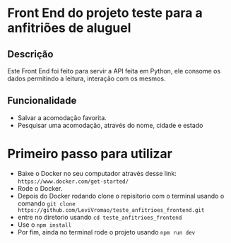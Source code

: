 # Front End do projeto teste para a anfitriões de aluguel

## Descrição

Este Front End foi feito para servir a API feita em Python, ele consome os dados permitindo a leitura, interação com os mesmos.

## Funcionalidade

- Salvar a acomodação favorita.
- Pesquisar uma acomodação, através do nome, cidade e estado

# Primeiro passo para utilizar

- Baixe o Docker no seu computador através desse link: `https://www.docker.com/get-started/`
- Rode o Docker.
- Depois do Docker rodando clone o repisitorio com o terminal usando o comando `git clone https://github.com/LeviVromao/teste_anfitrioes_frontend.git`
- entre no diretorio usando ```cd teste_anfitrioes_frontend```
- Use o `npm install`
- Por fim, ainda no terminal rode o projeto usando ```npm run dev```
